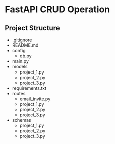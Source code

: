 # FastAPI CRUD Operation
## Project Structure
- .gitignore
- README.md
- config
  - db.py
- main.py
- models
  - project_1.py
  - project_2.py
  - project_3.py
- requirements.txt
- routes
  - email_invite.py
  - project_1.py
  - project_2.py
  - project_3.py
- schemas
  - project_1.py
  - project_2.py
  - project_3.py
